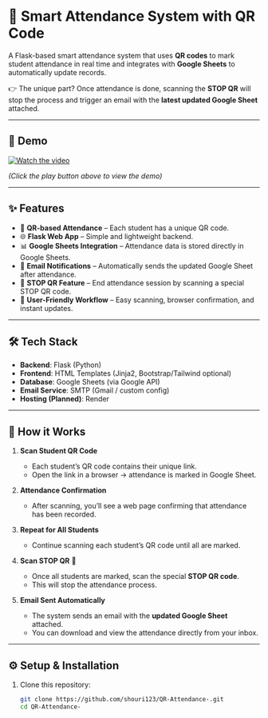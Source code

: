 # 📌 Smart Attendance System with QR Code

A Flask-based smart attendance system that uses **QR codes** to mark student attendance in real time and integrates with **Google Sheets** to automatically update records.  

👉 The unique part? Once attendance is done, scanning the **STOP QR** will stop the process and trigger an email with the **latest updated Google Sheet** attached.  

---

## 🎥 Demo  

[![Watch the video](https://img.icons8.com/ios-filled/50/play--v1.png)](./QR%20Attendance%20App%20Demonstration%20Video.mp4)

*(Click the play button above to view the demo)*

---

## ✨ Features  

- 📱 **QR-based Attendance** – Each student has a unique QR code.  
- 🌐 **Flask Web App** – Simple and lightweight backend.  
- 📊 **Google Sheets Integration** – Attendance data is stored directly in Google Sheets.  
- 📧 **Email Notifications** – Automatically sends the updated Google Sheet after attendance.  
- 🛑 **STOP QR Feature** – End attendance session by scanning a special STOP QR code.  
- 🎯 **User-Friendly Workflow** – Easy scanning, browser confirmation, and instant updates.  

---

## 🛠 Tech Stack  

- **Backend**: Flask (Python)  
- **Frontend**: HTML Templates (Jinja2, Bootstrap/Tailwind optional)  
- **Database**: Google Sheets (via Google API)  
- **Email Service**: SMTP (Gmail / custom config)  
- **Hosting (Planned)**: Render  

---

## 🚀 How it Works  

1. **Scan Student QR Code**  
   - Each student’s QR code contains their unique link.  
   - Open the link in a browser → attendance is marked in Google Sheet.  

2. **Attendance Confirmation**  
   - After scanning, you’ll see a web page confirming that attendance has been recorded.  

3. **Repeat for All Students**  
   - Continue scanning each student’s QR code until all are marked.  

4. **Scan STOP QR** 🛑  
   - Once all students are marked, scan the special **STOP QR code**.  
   - This will stop the attendance process.  

5. **Email Sent Automatically**  
   - The system sends an email with the **updated Google Sheet** attached.  
   - You can download and view the attendance directly from your inbox.  

---

## ⚙️ Setup & Installation  

1. Clone this repository:  
   ```bash
   git clone https://github.com/shouri123/QR-Attendance-.git
   cd QR-Attendance-
